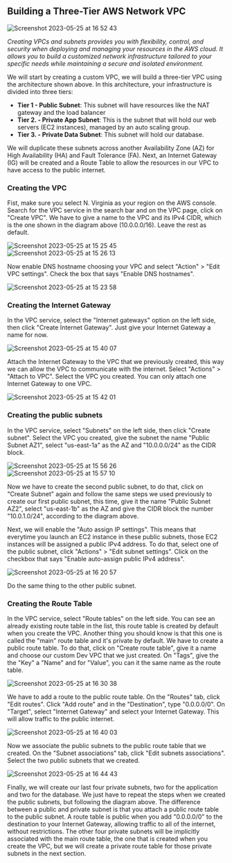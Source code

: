 ## Building a Three-Tier AWS Network VPC

![Screenshot 2023-05-25 at 16 52 43](https://github.com/leorickli/wordpress-aws/assets/106999054/40b3638a-776c-48de-a4fa-8f0a272325af)

*Creating VPCs and subnets provides you with flexibility, control, and security when deploying and managing your resources in the AWS cloud. It allows you to build a customized network infrastructure tailored to your specific needs while maintaining a secure and isolated environment.*

We will start by creating a custom VPC, we will build a three-tier VPC using the architecture shown above.
In this architecture, your infrastructure is divided into three tiers:

- **Tier 1 - Public Subnet**: This subnet will have resources like the NAT gateway and the load balancer
- **Tier 2. - Private App Subnet**: This is the subnet that will hold our web servers (EC2 instances), managed by an auto scaling group.
- **Tier 3. - Private Data Subnet**: This subnet will hold our database.

We will duplicate these subnets across another Availability Zone (AZ) for High Availability (HA) and Fault Tolerance (FA). Next, an Internet Gateway (IG) will be created and a Route Table to allow the resources in our VPC to have access to the public internet.

### Creating the VPC
Fist, make sure you select N. Virginia as your region on the AWS console. Search for the VPC service in the search bar and on the VPC page, click on "Create VPC". We have to give a name to the VPC and its IPv4 CIDR, which is the one shown in the diagram above (10.0.0.0/16). Leave the rest as default.

![Screenshot 2023-05-25 at 15 25 45](https://github.com/leorickli/wordpress-aws/assets/106999054/60cf93ea-83ad-4669-8cc1-9045a84decdb)
![Screenshot 2023-05-25 at 15 26 13](https://github.com/leorickli/wordpress-aws/assets/106999054/4c4fab23-52b1-4543-b30e-fc25e2104e94)


Now enable DNS hostname choosing your VPC and select "Action" > "Edit VPC settings". Check the box that says "Enable DNS hostnames".

![Screenshot 2023-05-25 at 15 23 58](https://github.com/leorickli/wordpress-aws/assets/106999054/9684d33a-2cb7-4633-b249-e8db0534d643)

### Creating the Internet Gateway

In the VPC service, select the "Internet gateways" option on the left side, then click "Create Internet Gateway". Just give your Internet Gateway a name for now.

![Screenshot 2023-05-25 at 15 40 07](https://github.com/leorickli/wordpress-aws/assets/106999054/f3c78b23-2db5-4968-8cc0-c9cce5b3dd8a)

Attach the Internet Gateway to the VPC that we previously created, this way we can allow the VPC to communicate with the internet. Select "Actions" > "Attach to VPC". Select the VPC you created. You can only attach one Internet Gateway to one VPC.

![Screenshot 2023-05-25 at 15 42 01](https://github.com/leorickli/wordpress-aws/assets/106999054/8056448d-d7ed-4d27-bc8d-ce6d39b877dd)

### Creating the public subnets

In the VPC service, select "Subnets" on the left side, then click "Create subnet". Select the VPC you created, give the subnet the name "Public Subnet AZ1", select "us-east-1a" as the AZ and "10.0.0.0/24" as the CIDR block.

![Screenshot 2023-05-25 at 15 56 26](https://github.com/leorickli/wordpress-aws/assets/106999054/6e0cfb3e-be65-4761-96d9-d78bfc3edd32)
![Screenshot 2023-05-25 at 15 57 10](https://github.com/leorickli/wordpress-aws/assets/106999054/91a4067f-6d7a-48f8-a4e7-a3f7d70a40d7)

Now we have to create the second public subnet, to do that, click on "Create Subnet" again and follow the same steps we used previously to create our first public subnet, this time, give it the name "Public Subnet AZ2", select "us-east-1b" as the AZ and give the CIDR block the number "10.0.1.0/24", according to the diagram above.

Next, we will enable the "Auto assign IP settings". This means that everytime you launch an EC2 instance in these public subnets, those EC2 instances will be assigned a public IPv4 address. To do that, select one of the public subnet, click "Actions" > "Edit subnet settings". Click on the checkbox that says "Enable auto-assign public IPv4 address".

![Screenshot 2023-05-25 at 16 20 57](https://github.com/leorickli/wordpress-aws/assets/106999054/a2eb465b-8114-4cb1-a10d-0d73cf9873b5)

Do the same thing to the other public subnet.

### Creating the Route Table

In the VPC service, select "Route tables" on the left side. You can see an already existing route table in the list, this route table is created by default when you create the VPC. Another thing you should know is that this one is called the "main" route table and it's private by default. We have to create a public route table. To do that, click on "Create route table", give it a name and choose our custom Dev VPC that we just created. On "Tags", give the the "Key" a "Name" and for "Value", you can it the same name as the route table.

![Screenshot 2023-05-25 at 16 30 38](https://github.com/leorickli/wordpress-aws/assets/106999054/ba7d8594-d822-45a9-a773-5027d2727b5e)

We have to add a route to the public route table. On the "Routes" tab, click "Edit routes". Click "Add route" and in the "Destination", type "0.0.0.0/0". On "Target", select "Internet Gateway" and select your Internet Gateway. This will allow traffic to the public internet.

![Screenshot 2023-05-25 at 16 40 03](https://github.com/leorickli/wordpress-aws/assets/106999054/288b53e4-7af7-41ff-88da-4d3ab7481854)

Now we associate the public subnets to the public route table that we created. On the "Subnet associations" tab, click "Edit subnets associations". Select the two public subnets that we created.

![Screenshot 2023-05-25 at 16 44 43](https://github.com/leorickli/wordpress-aws/assets/106999054/109b3b7c-a39d-45ac-9d57-0c04bfba0ae0)

Finally, we will create our last four private subnets, two for the application and two for the database. We just have to repeat the steps when we created the public subnets, but following the diagram above. The difference between a public and private subnet is that you attach a public route table to the public subnet. A route table is public when you add "0.0.0.0/0" to the destination to your Internet Gateway, allowing traffic to all of the internet, without restrictions. The other four private subnets will be implicitly associated with the main route table, the one that is created when you create the VPC, but we will create a private route table for those private subnets in the next section.
